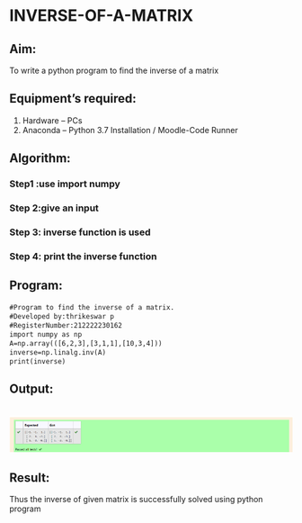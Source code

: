 # INVERSE-OF-A-MATRIX
## Aim:
To write a python program to find the inverse of a matrix
## Equipment’s required:
1. 	Hardware – PCs
2. 	Anaconda – Python 3.7 Installation / Moodle-Code Runner
## Algorithm:
### Step1 :use import numpy 
### Step 2:give an input 
### Step 3: inverse function is used 
### Step 4: print the inverse function

## Program:
```
#Program to find the inverse of a matrix.
#Developed by:thrikeswar p
#RegisterNumber:212222230162
import numpy as np
A=np.array(([6,2,3],[3,1,1],[10,3,4]))
inverse=np.linalg.inv(A)
print(inverse)
```
## Output:
<br>![output](./ex3(mfa).png)
## Result:
Thus the inverse of given matrix is successfully solved using python program

